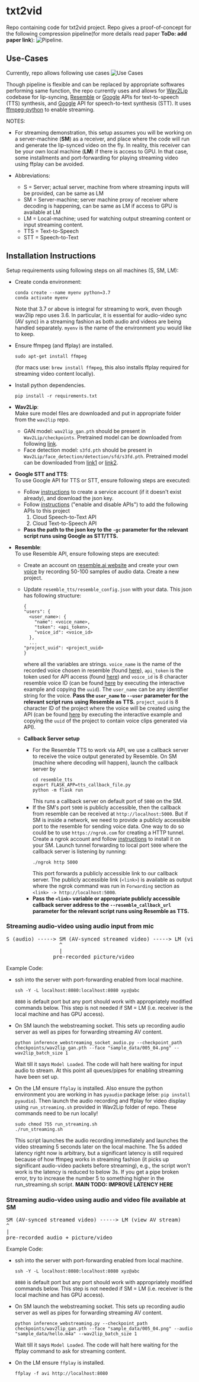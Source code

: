 # txt2vid
Repo containing code for txt2vid project. Repo gives a proof-of-concept for the following compression 
pipeline(for more details read paper **ToDo: add paper link**):
![Pipeline](https://github.com/tpulkit/txt2vid/blob/main/images/block_diagram.png).

## Use-Cases
Currently, repo allows following use cases 
![Use Cases](https://github.com/tpulkit/txt2vid/blob/main/images/repo_use_cases.png)

Though pipeline is flexible and can be replaced by appropriate softwares performing same function, the
repo currently uses and allows for [Wav2Lip](https://github.com/Rudrabha/Wav2Lip) codebase for lip-syncing, 
[Resemble](https://www.resemble.ai) or [Google](https://cloud.google.com/text-to-speech)  APIs for 
text-to-speech (TTS) synthesis, and [Google](https://cloud.google.com/speech-to-text) API for 
speech-to-text synthesis (STT). 
It uses [ffmpeg-python](https://github.com/kkroening/ffmpeg-python/tree/master/examples#audiovideo-pipeline)
to enable streaming.

NOTES: 
* For streaming demonstration, this setup assumes you will be working on a server-machine (**SM**)
  as a  receiver, and place where the code will run and generate
  the lip-synced video on the fly. In reality, this receiver can be 
  your own local machine (**LM**) if there is access to GPU. 
  In that case, some installments and port-forwarding for playing
  streaming video using ffplay can be avoided.
    
* Abbreviations: 
    * S = Server; actual server, machine from where streaming inputs will be provided, can be same as LM
    * SM = Server-machine; server machine proxy of receiver where decoding
      is happening, can be same as LM if access to GPU is available at LM
    * LM = Local-machine; used for watching output streaming content or input streaming content.
    * TTS = Text-to-Speech
    * STT = Speech-to-Text
      
## Installation Instructions

Setup requirements using following steps on all machines (S, SM, LM):

* Create conda environment:
  ```
  conda create --name myenv python=3.7
  conda activate myenv
  ```
  Note that 3.7 or above is integral for streaming to work,
  even though wav2lip repo uses 3.6. In particular, it is 
  essential for audio-video sync (AV sync) in a streaming fashion
  as both audio and videos are being handled separately. `myenv` is 
  the name of the environment you would like to keep.
  
* Ensure ffmpeg (and ffplay) are installed.
  ```
  sudo apt-get install ffmpeg
  ``` 
  (for macs use:
  ```brew install ffmpeg```, this also installs ffplay required
  for streaming video content locally).

* Install python dependencies.
  ```
  pip install -r requirements.txt
  ```

* **Wav2Lip**: <br>
  Make sure model files are downloaded and put in appropriate
  folder from the `wav2lip` repo.
  * GAN model: `wav2lip_gan.pth` should be present in
    `Wav2Lip/checkpoints`. Pretrained model can be downloaded from following
    [link](https://iiitaphyd-my.sharepoint.com/:u:/g/personal/radrabha_m_research_iiit_ac_in/EdjI7bZlgApMqsVoEUUXpLsBxqXbn5z8VTmoxp55YNDcIA?e=n9ljGW).
  * Face detection model: `s3fd.pth` should be present in 
    `Wav2Lip/face_detection/detection/sfd/s3fd.pth`. Pretrained model can be downloaded from 
    [link1](https://www.adrianbulat.com/downloads/python-fan/s3fd-619a316812.pth)
    or 
    [link2](https://iiitaphyd-my.sharepoint.com/:u:/g/personal/prajwal_k_research_iiit_ac_in/EZsy6qWuivtDnANIG73iHjIBjMSoojcIV0NULXV-yiuiIg?e=qTasa8).
    
* **Google STT and TTS**: <br>
  To use Google API for TTS or STT, ensure following steps are executed:
  * Follow [instructions](https://cloud.google.com/docs/authentication/getting-started#creating_a_service_account)
    to create a service account (if it doesn't exist already), and download the json key.
  * Follow [instructions](https://support.google.com/googleapi/answer/6158841?hl=en) ("enable and disable APIs")
    to add the following APIs to this project
      1. Cloud Speech-to-Text API
      2. Cloud Text-to-Speech API
  * **Pass the path to the json key to the `-gc` parameter 
    for the relevant script runs using Google as STT/TTS.**
  
* **Resemble**: <br>
  To use Resemble API, ensure following steps are executed:
  * Create an account on [resemble.ai website](https://app.resemble.ai) and create your own 
    [voice](https://app.resemble.ai/voices) by recording 50-100 samples of audio data.
    Create a new project.
    
  * Update `resemble_tts/resemble_config.json` with your data. This json has following structure:
    ```
    {
    "users": { 
      <user_name>: {
        "name": <voice_name>,
        "token": <api_token>,
        "voice_id": <voice_id>
      },
      ...
    "project_uuid": <project_uuid>
    }
    ```
    where all the variables are strings. `voice_name` is the name of the recorded voice chosen in resemble 
    (found [here](https://app.resemble.ai/voices)), `api_token` is the token used for API access 
    (found [here](https://app.resemble.ai/account/api)) and `voice_id` is 8 character resemble voice ID
    (can be found [here](https://app.resemble.ai/docs#voice) by executing the interactive example and copying
    the `uuid`). The `user_name` can be any identifier string for the voice. **Pass the `user_name` to 
    `--user` parameter for the relevant script runs using Resemble as TTS.** `project_uuid` is 8 character
    ID of the project where the voice will be created using the API 
    (can be found [here](https://app.resemble.ai/docs#project)
    by executing the interactive example and copying the `uuid` of the project to contain voice clips 
    generated via API).
    
  * **Callback Server setup** <br>
    * For the Resemble TTS to work via API, we use a callback server to receive the voice output
      generated by Resemble. On SM (machine where decoding will happen), 
      launch the callback server by 
      ```
      cd resemble_tts
      export FLASK_APP=tts_callback_file.py
      python -m flask run
      ```
      This runs a callback server on default port of `5000` on the SM. 
    * If the SM's port `5000` is publicly accessible, then the callback from resemble can be received
      at `http://localhost:5000`. But if SM is inside a network, we need to provide a publicly 
      accessible port to the resemble for sending voice data. One way to do so could be to use
      `https://ngrok.com` for creating a HTTP tunnel. Create a ngrok account and
      follow [instructions](https://dashboard.ngrok.com/get-started/setup) to install
      it on your SM. Launch tunnel forwarding to local port `5000` where the callback server is 
      listening by running: 
      ```
      ./ngrok http 5000
      ```
      This port forwards a publicly accessible link to our
      callback server. The publicly accessible link (`<link>`) is
      available as output where the ngrok command was run in 
      `Forwarding` section as `<link> -> http://localhost:5000`.
    * **Pass the `<link>` variable or appropriate publicly accessible callback server address to the
      `--resemble_callback_url` parameter for the relevant script runs using Resemble as TTS.**
      
      
  

### Streaming audio-video using audio input from mic
<pre>
S (audio) -----> SM (AV-synced streamed video) -----> LM (view AV stream)
                 ^
                 |
               pre-recorded picture/video
</pre>

Example Code:
* ssh into the server with port-forwarding enabled from local machine.
  ```
  ssh -Y -L localhost:8080:localhost:8080 xyz@abc
  ```
  `8080` is default port but any port should work with appropriately
  modified commands below. This step is not needed if SM = LM 
  (i.e. receiver is the local machine and has GPU access).
  
* On SM launch the webstreaming socket. This sets up 
  recording audio server as well as pipes for forwarding streaming
  AV content. 
  ```
  python inference_webstreaming_socket_audio.py --checkpoint_path checkpoints/wav2lip_gan.pth --face "sample_data/005_04.png" --wav2lip_batch_size 1 
  ```
  Wait till it says `Model Loaded`. The code will halt here waiting
  for input audio to stream. At this point all queues/pipes for 
  enabling streaming have been set up.
  
* On the LM ensure `ffplay` is installed. Also ensure the python
  environment you are working in has `pyaudio` package (else:
  ```pip install pyaudio```). Then launch the audio recording
  and ffplay for video display using `run_streaming.sh` provided
  in Wav2Lip folder of repo. These commands need to be run locally!
  ```
  sudo chmod 755 run_streaming.sh 
  ./run_streaming.sh
  ```
  This script launches the audio recording immediately and launches the 
  video streaming 5 seconds later on the local machine. The 5s added
  latency right now is arbitrary, but a significant latency is still
  required because of how ffmpeg works in streaming fashion (it
  picks up significant audio-video packets before streaming), e.g.,
  the script won't work is the latency is reduced to below 3s. If 
  you get a pipe broken error, try to increase the number 5 to
  something higher in the run_streaming.sh script.
  **MAIN TODO: IMPROVE LATENCY HERE**
  
### Streaming audio-video using audio and video file available at SM
<pre>
SM (AV-synced streamed video) -----> LM (view AV stream)
^
|
pre-recorded audio + picture/video
</pre>

Example Code:
* ssh into the server with port-forwarding enabled from local machine.
  ```
  ssh -Y -L localhost:8080:localhost:8080 xyz@abc
  ```
  `8080` is default port but any port should work with appropriately
  modified commands below. This step is not needed if SM = LM 
  (i.e. receiver is the local machine and has GPU access).
  
* On SM launch the webstreaming socket. This sets up 
  recording audio server as well as pipes for forwarding streaming
  AV content. 
  ```
  python inference_webstreaming.py --checkpoint_path checkpoints/wav2lip_gan.pth --face "sample_data/005_04.png" --audio "sample_data/hello.m4a" --wav2lip_batch_size 1  
  ```
  Wait till it says `Model Loaded`. The code will halt here waiting
  for the ffplay command to ask for streaming content.
  
* On the LM ensure `ffplay` is installed. 
  ```
  ffplay -f avi http://localhost:8080
  ```
  

  


